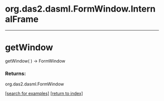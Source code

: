 # org.das2.dasml.FormWindow.InternalFrame



***
<a name="getWindow"></a>
# getWindow
getWindow(  ) &rarr; FormWindow



### Returns:
org.das2.dasml.FormWindow


<a href="https://github.com/autoplot/dev/search?q=getWindow&unscoped_q=getWindow">[search for examples]</a>
<a href="https://github.com/autoplot/documentation/blob/master/javadoc/index-all.md">[return to index]</a>

